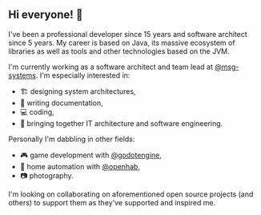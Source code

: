 ## Hi everyone! 👋

I've been a professional developer since 15 years and software architect since 5 years.
My career is based on Java, its massive ecosystem of libraries as well as tools and other technologies based on the JVM.

I'm currently working as a software architect and team lead at [@msg-systems](https://github.com/msg-systems).
I'm especially interested in:

- 🏗️ designing system architectures,
- 📝 writing documentation,
- 💻 coding,
- 🤝 bringing together IT architecture and software engineering.

Personally I'm dabbling in other fields:

- 🎮 game development with [@godotengine](https://github.com/godotengine),
- 🏡 home automation with [@openhab](https://github.com/openhab),
- 📷 photography.

I'm looking on collaborating on aforementioned open source projects (and others) to support them as they've supported and inspired me.

<!--
Here are some ideas to get you started:
- 🤔 I’m looking for help with ...
- 💬 Ask me about ...
- 📫 How to reach me: ...
- ⚡ Fun fact: ...
-->
